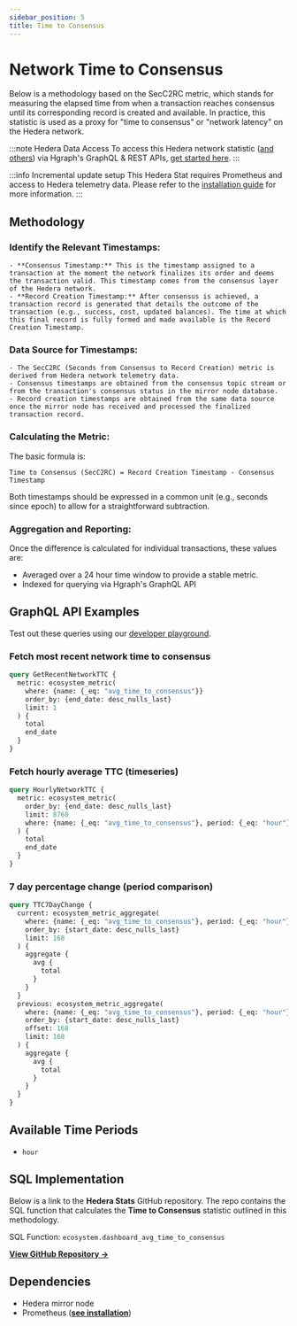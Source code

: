 ```yaml
---
sidebar_position: 5
title: Time to Consensus
---
```


# Network Time to Consensus

Below is a methodology based on the SecC2RC metric, which stands for measuring the elapsed time from when a transaction reaches consensus until its corresponding record is created and available. In practice, this statistic is used as a proxy for "time to consensus" or "network latency" on the Hedera network.

:::note Hedera Data Access
To access this Hedera network statistic ([and others](/category/hedera-stats/)) via Hgraph's GraphQL & REST APIs, [get started here](https://www.hgraph.com/hedera).
:::

:::info Incremental update setup
This Hedera Stat requires Prometheus and access to Hedera telemetry data. Please refer to the [installation guide](installation) for more information.
:::

## Methodology

### Identify the Relevant Timestamps:

    - **Consensus Timestamp:** This is the timestamp assigned to a transaction at the moment the network finalizes its order and deems the transaction valid. This timestamp comes from the consensus layer of the Hedera network.
    - **Record Creation Timestamp:** After consensus is achieved, a transaction record is generated that details the outcome of the transaction (e.g., success, cost, updated balances). The time at which this final record is fully formed and made available is the Record Creation Timestamp.

### Data Source for Timestamps:

    - The SecC2RC (Seconds from Consensus to Record Creation) metric is derived from Hedera network telemetry data.
    - Consensus timestamps are obtained from the consensus topic stream or from the transaction's consensus status in the mirror node database.
    - Record creation timestamps are obtained from the same data source once the mirror node has received and processed the finalized transaction record.

### Calculating the Metric:

The basic formula is:

```
Time to Consensus (SecC2RC) = Record Creation Timestamp - Consensus Timestamp
```

Both timestamps should be expressed in a common unit (e.g., seconds since epoch) to allow for a straightforward subtraction.

### Aggregation and Reporting:

Once the difference is calculated for individual transactions, these values are:

- Averaged over a 24 hour time window to provide a stable metric.
- Indexed for querying via Hgraph's GraphQL API

## GraphQL API Examples

Test out these queries using our [developer playground](https://dashboard.hgraph.com).

### Fetch most recent network time to consensus

```graphql
query GetRecentNetworkTTC {
  metric: ecosystem_metric(
    where: {name: {_eq: "avg_time_to_consensus"}}
    order_by: {end_date: desc_nulls_last}
    limit: 1
  ) {
    total
    end_date
  }
}
```

### Fetch hourly average TTC (timeseries)

```graphql
query HourlyNetworkTTC {
  metric: ecosystem_metric(
    order_by: {end_date: desc_nulls_last}
    limit: 8760
    where: {name: {_eq: "avg_time_to_consensus"}, period: {_eq: "hour"}}
  ) {
    total
    end_date
  }
}
```

### 7 day percentage change (period comparison)

```graphql
query TTC7DayChange {
  current: ecosystem_metric_aggregate(
    where: {name: {_eq: "avg_time_to_consensus"}, period: {_eq: "hour"}}
    order_by: {start_date: desc_nulls_last}
    limit: 168
  ) {
    aggregate {
      avg {
        total
      }
    }
  }
  previous: ecosystem_metric_aggregate(
    where: {name: {_eq: "avg_time_to_consensus"}, period: {_eq: "hour"}}
    order_by: {start_date: desc_nulls_last}
    offset: 168
    limit: 168
  ) {
    aggregate {
      avg {
        total
      }
    }
  }
}
```

## Available Time Periods

- `hour`

## SQL Implementation

Below is a link to the **Hedera Stats** GitHub repository. The repo contains the SQL function that calculates the **Time to Consensus** statistic outlined in this methodology.

SQL Function: `ecosystem.dashboard_avg_time_to_consensus`

**[View GitHub Repository →](https://github.com/hgraph-io/hedera-stats)**

## Dependencies
* Hedera mirror node
* Prometheus (**[see installation](installation)**)